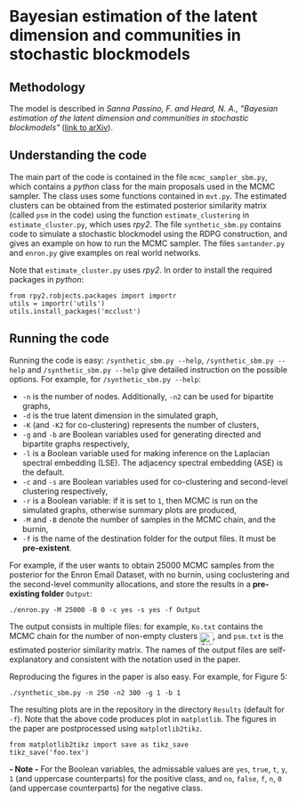 # Bayesian estimation of the latent dimension and communities in stochastic blockmodels

## Methodology

The model is described in *Sanna Passino, F. and Heard, N. A., "Bayesian estimation of the latent dimension and communities in stochastic blockmodels"* ([link to arXiv](https://arxiv.org/abs/1904.05333)). 

## Understanding the code

The main part of the code is contained in the file `mcmc_sampler_sbm.py`, which contains a *python* class for the main proposals used in the MCMC sampler. The class uses some functions contained in `mvt.py`. The estimated clusters can be obtained from the estimated posterior similarity matrix (called `psm` in the code) using the function `estimate_clustering` in `estimate_cluster.py`, which uses *rpy2*. The file `synthetic_sbm.py` contains code to simulate a stochastic blockmodel using the RDPG construction, and gives an example on how to run the MCMC sampler. The files `santander.py` and `enron.py` give examples on real world networks. 

Note that `estimate_cluster.py` uses *rpy2*. In order to install the required packages in *python*:
```
from rpy2.robjects.packages import importr
utils = importr('utils')
utils.install_packages('mcclust')
```

## Running the code

Running the code is easy: `/synthetic_sbm.py --help`, `/synthetic_sbm.py --help` and `/synthetic_sbm.py --help` give detailed instruction on the possible options. For example, for `/synthetic_sbm.py --help`:

* `-n` is the number of nodes. Additionally, `-n2` can be used for bipartite graphs,
* `-d` is the true latent dimension in the simulated graph,
* `-K` (and `-K2` for co-clustering) represents the number of clusters, 
* `-g` and `-b` are Boolean variables used for generating directed and bipartite graphs respectively,
* `-l` is a Boolean variable used for making inference on the Laplacian spectral embedding (LSE). The adjacency spectral embedding (ASE) is the default.
* `-c` and `-s` are Boolean variables used for co-clustering and second-level clustering respectively,
* `-r` is a Boolean variable: if it is set to `1`, then MCMC is run on the simulated graphs, otherwise summary plots are produced, 
* `-M` and `-B` denote the number of samples in the MCMC chain, and the burnin,
* `-f` is the name of the destination folder for the output files. It must be **pre-existent**. 

For example, if the user wants to obtain 25000 MCMC samples from the posterior for the Enron Email Dataset, with no burnin, using coclustering and the second-level community allocations, and store the results in a **pre-existing folder** `Output`:

```
./enron.py -M 25000 -B 0 -c yes -s yes -f Output

```
The output consists in multiple files: for example, `Ko.txt` contains the MCMC chain for the number of non-empty clusters <img alt="$K_\varnothing$" src="svgs/c09a28e6f1aeb430bd603a5562d11a90.svg" align="middle" width="24.235233pt" height="22.4657235pt"/>, and `psm.txt` is the estimated posterior similarity matrix. The names of the output files are self-explanatory and consistent with the notation used in the paper.  

Reproducing the figures in the paper is also easy. For example, for Figure 5:
```
./synthetic_sbm.py -n 250 -n2 300 -g 1 -b 1
```
The resulting plots are in the repository in the directory `Results` (default for `-f`). Note that the above code produces plot in `matplotlib`. The figures in the paper are postprocessed using `matplotlib2tikz`. 
```
from matplotlib2tikz import save as tikz_save
tikz_save('foo.tex')
```

**- Note -** For the Boolean variables, the admissable values are `yes`, `true`, `t`, `y`, `1` (and uppercase counterparts) for the positive class, and `no`, `false`, `f`, `n`, `0` (and uppercase counterparts) for the negative class. 

<!--
## References

* Heard, N.A., Rubin-Delanchy, P.T.G. and Lawson, D.J. (2014). "Filtering automated polling traffic in computer network flow data". Proceedings - 2014 IEEE Joint Intelligence and Security Informatics Conference, JISIC 2014, 268-271. ([Link](https://ieeexplore.ieee.org/document/6975589/))
-->

